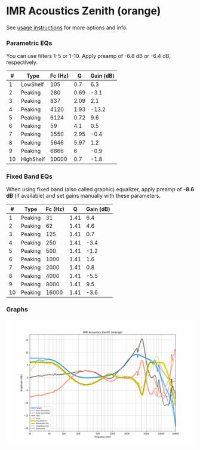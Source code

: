 # IMR Acoustics Zenith (orange)
See [usage instructions](https://github.com/jaakkopasanen/AutoEq#usage) for more options and info.

### Parametric EQs
You can use filters 1-5 or 1-10. Apply preamp of -6.8 dB or -6.4 dB, respectively.

|   # | Type      |   Fc (Hz) |    Q |   Gain (dB) |
|-----|-----------|-----------|------|-------------|
|   1 | LowShelf  |       105 | 0.7  |         6.3 |
|   2 | Peaking   |       280 | 0.69 |        -3.1 |
|   3 | Peaking   |       837 | 2.09 |         2.1 |
|   4 | Peaking   |      4120 | 1.93 |       -13.2 |
|   5 | Peaking   |      6124 | 0.72 |         9.6 |
|   6 | Peaking   |        59 | 4.1  |         0.5 |
|   7 | Peaking   |      1550 | 2.95 |        -0.4 |
|   8 | Peaking   |      5646 | 5.97 |         1.2 |
|   9 | Peaking   |      6866 | 6    |        -0.9 |
|  10 | HighShelf |     10000 | 0.7  |        -1.8 |

### Fixed Band EQs
When using fixed band (also called graphic) equalizer, apply preamp of **-8.6 dB** (if available) and set gains manually with these parameters.

|   # | Type    |   Fc (Hz) |    Q |   Gain (dB) |
|-----|---------|-----------|------|-------------|
|   1 | Peaking |        31 | 1.41 |         6.4 |
|   2 | Peaking |        62 | 1.41 |         4.6 |
|   3 | Peaking |       125 | 1.41 |         0.7 |
|   4 | Peaking |       250 | 1.41 |        -3.4 |
|   5 | Peaking |       500 | 1.41 |        -1.2 |
|   6 | Peaking |      1000 | 1.41 |         1.6 |
|   7 | Peaking |      2000 | 1.41 |         0.8 |
|   8 | Peaking |      4000 | 1.41 |        -5.5 |
|   9 | Peaking |      8000 | 1.41 |         9.5 |
|  10 | Peaking |     16000 | 1.41 |        -3.6 |

### Graphs
![](./IMR%20Acoustics%20Zenith%20(orange).png)
